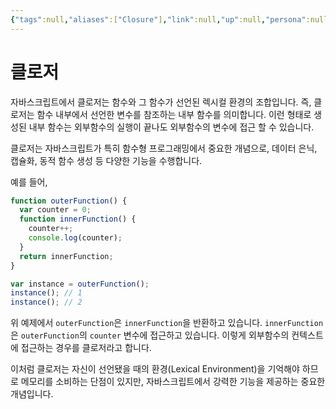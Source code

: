 ```yaml
---
{"tags":null,"aliases":["Closure"],"link":null,"up":null,"persona":null,"index":null,"related":null,"date_created":"2024-03-17","date_modified":"2024-03-17","dg-publish":true,"permalink":"/encounters//","dgPassFrontmatter":true,"noteIcon":"1","created":"2024-03-17T14:45:11.472+09:00","updated":"2024-03-17T21:28:39.663+09:00"}
---
```


# 클로저

자바스크립트에서 클로저는 함수와 그 함수가 선언된 렉시컬 환경의 조합입니다. 즉, 클로저는 함수 내부에서 선언한 변수를 참조하는 내부 함수를 의미합니다. 이런 형태로 생성된 내부 함수는 외부함수의 실행이 끝나도 외부함수의 변수에 접근 할 수 있습니다.

클로저는 자바스크립트가 특히 함수형 프로그래밍에서 중요한 개념으로, 데이터 은닉, 캡슐화, 동적 함수 생성 등 다양한 기능을 수행합니다.

예를 들어,

```javascript
function outerFunction() {
  var counter = 0;
  function innerFunction() {
    counter++;
    console.log(counter);
  }
  return innerFunction;
}

var instance = outerFunction();
instance(); // 1
instance(); // 2
```
위 예제에서 `outerFunction`은 `innerFunction`을 반환하고 있습니다. `innerFunction`은 `outerFunction`의 `counter` 변수에 접근하고 있습니다. 이렇게 외부함수의 컨텍스트에 접근하는 경우를 클로저라고 합니다.

이처럼 클로저는 자신이 선언됐을 때의 환경(Lexical Environment)을 기억해야 하므로 메모리를 소비하는 단점이 있지만, 자바스크립트에서 강력한 기능을 제공하는 중요한 개념입니다.
